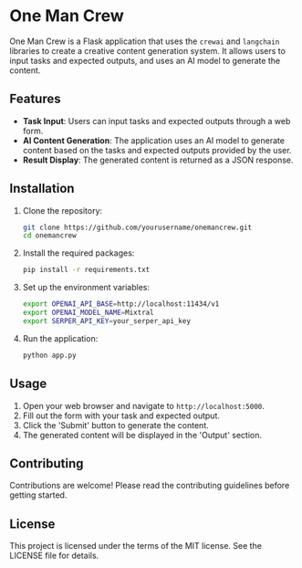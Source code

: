 # One Man Crew

One Man Crew is a Flask application that uses the `crewai` and `langchain` libraries to create a creative content generation system. It allows users to input tasks and expected outputs, and uses an AI model to generate the content.

## Features

- **Task Input**: Users can input tasks and expected outputs through a web form.
- **AI Content Generation**: The application uses an AI model to generate content based on the tasks and expected outputs provided by the user.
- **Result Display**: The generated content is returned as a JSON response.

## Installation

1. Clone the repository:
    ```bash
    git clone https://github.com/yourusername/onemancrew.git
    cd onemancrew
    ```
2. Install the required packages:
    ```bash
    pip install -r requirements.txt
    ```
3. Set up the environment variables:
    ```bash
    export OPENAI_API_BASE=http://localhost:11434/v1
    export OPENAI_MODEL_NAME=Mixtral
    export SERPER_API_KEY=your_serper_api_key
    ```
4. Run the application:
    ```bash
    python app.py
    ```

## Usage

1. Open your web browser and navigate to `http://localhost:5000`.
2. Fill out the form with your task and expected output.
3. Click the 'Submit' button to generate the content.
4. The generated content will be displayed in the 'Output' section.

## Contributing

Contributions are welcome! Please read the contributing guidelines before getting started.

## License

This project is licensed under the terms of the MIT license. See the LICENSE file for details.
